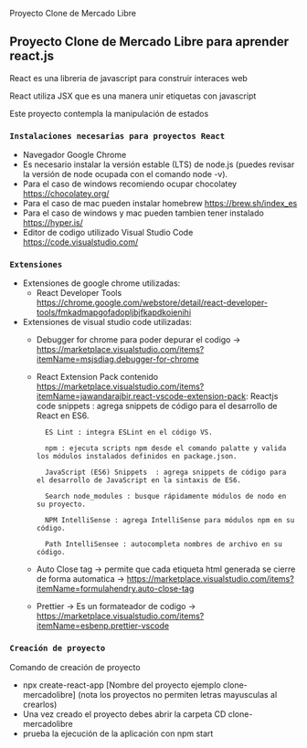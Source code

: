 Proyecto Clone de Mercado Libre

## Proyecto Clone de Mercado Libre para aprender react.js

React es una libreria de javascript para construir interaces web

React utiliza JSX que es una manera unir etiquetas con javascript

Este proyecto contempla la manipulación de estados


### `Instalaciones necesarias para proyectos React`
* Navegador Google Chrome
* Es necesario instalar la versión estable (LTS) de node.js (puedes revisar la versión de node ocupada con el comando node -v).
* Para el caso de windows recomiendo ocupar chocolatey https://chocolatey.org/
* Para el caso de mac pueden instalar homebrew https://brew.sh/index_es
* Para el caso de windows y mac pueden tambien tener instalado https://hyper.is/ 
* Editor de codigo utilizado Visual Studio Code https://code.visualstudio.com/


### `Extensiones`

* Extensiones de google chrome utilizadas:
    - React Developer Tools https://chrome.google.com/webstore/detail/react-developer-tools/fmkadmapgofadopljbjfkapdkoienihi
* Extensiones de visual studio code utilizadas:
    - Debugger for chrome para poder depurar el codigo -> https://marketplace.visualstudio.com/items?itemName=msjsdiag.debugger-for-chrome
    - React Extension Pack contenido https://marketplace.visualstudio.com/items?itemName=jawandarajbir.react-vscode-extension-pack:
            Reactjs code snippets : agrega snippets de código para el desarrollo de React en ES6.

            ES Lint : integra ESLint en el código VS.

            npm : ejecuta scripts npm desde el comando palatte y valida los módulos instalados definidos en package.json.

            JavaScript (ES6) Snippets  : agrega snippets de código para el desarrollo de JavaScript en la sintaxis de ES6.

            Search node_modules : busque rápidamente módulos de nodo en su proyecto.

            NPM IntelliSense : agrega IntelliSense para módulos npm en su código.

            Path IntelliSensee : autocompleta nombres de archivo en su código.

    - Auto Close tag -> permite que cada etiqueta html generada se cierre de forma automatica -> https://marketplace.visualstudio.com/items?itemName=formulahendry.auto-close-tag
    - Prettier -> Es un formateador de codigo -> https://marketplace.visualstudio.com/items?itemName=esbenp.prettier-vscode
### `Creación de proyecto`

Comando de creación de proyecto
* npx create-react-app [Nombre del proyecto ejemplo clone-mercadolibre] (nota los proyectos no permiten letras mayusculas al crearlos)
* Una vez creado el proyecto debes abrir la carpeta CD clone-mercadolibre
* prueba la ejecución de la aplicación con npm start

